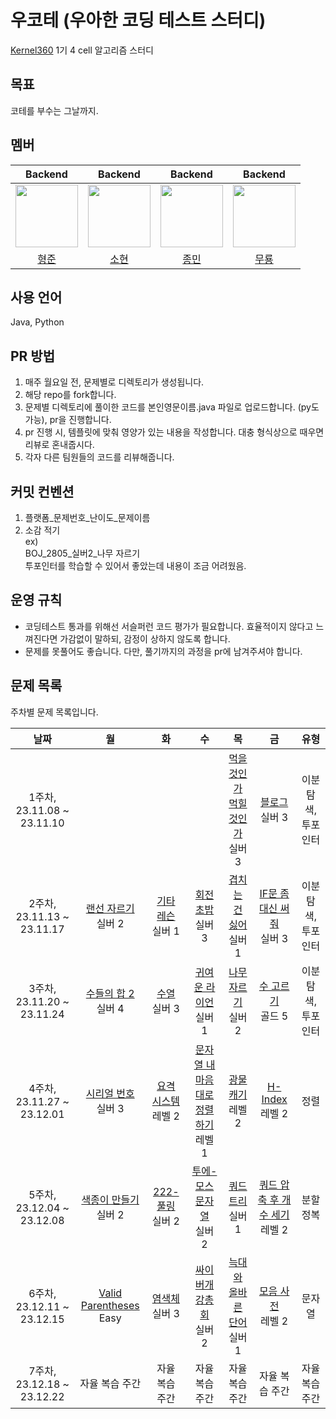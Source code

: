 # 우코테 (우아한 코딩 테스트 스터디)
[Kernel360](https://github.com/Kernel360) 1기 4 cell 알고리즘 스터디

## 목표
코테를 부수는 그날까지.

## 멤버
|Backend|Backend|Backend|Backend|
|:---:|:---:|:---:|:---:|
|<img src="https://github.com/Kernel360-4cell/algorithm-study/assets/44130863/eacb9aab-4a9b-4447-b516-9c5efe4484ce" width=100>|<img src="https://github.com/Kernel360-4cell/algorithm-study/assets/44130863/9787a5eb-27b0-4349-8d3a-8739adec2bed" width=100>|<img src="https://github.com/Kernel360-4cell/algorithm-study/assets/44130863/1ee6dd72-c060-4dab-996b-e9f9bc7048d2" width=100>|<img src="https://github.com/Kernel360-4cell/algorithm-study/assets/44130863/bef79d6c-5ec0-43c0-999c-906d42ad1e06" width=100>|
|[형준](https://github.com/kkkapuq)|[소현](https://github.com/anso33)|[종민](https://github.com/ShineCorine)|[무룡](https://github.com/aqrms)|

## 사용 언어
Java, Python

## PR 방법
1. 매주 월요일 전, 문제별로 디렉토리가 생성됩니다.
2. 해당 repo를 fork합니다.
3. 문제별 디렉토리에 풀이한 코드를 본인영문이름.java 파일로 업로드합니다. (py도 가능), pr을 진행합니다.
4. pr 진행 시, 템플릿에 맞춰 영양가 있는 내용을 작성합니다. 대충 형식상으로 때우면 리뷰로 혼내줍시다.
5. 각자 다른 팀원들의 코드를 리뷰해줍니다.

## 커밋 컨벤션
1. 플랫폼_문제번호_난이도_문제이름
2. 소감 적기  
ex)  
BOJ_2805_실버2_나무 자르기  
투포인터를 학습할 수 있어서 좋았는데 내용이 조금 어려웠음.

## 운영 규칙
- 코딩테스트 통과를 위해선 서슬퍼런 코드 평가가 필요합니다. 효율적이지 않다고 느껴진다면 가감없이 말하되, 감정이 상하지 않도록 합니다.
- 문제를 못풀어도 좋습니다. 다만, 풀기까지의 과정을 pr에 남겨주셔야 합니다.

## 문제 목록

주차별 문제 목록입니다.

|            날짜            |                                       월                                       |                                         화                                          |                                             수                                              |                                         목                                         |                                            금                                             |     유형     |
|:------------------------:|:-----------------------------------------------------------------------------:|:----------------------------------------------------------------------------------:|:------------------------------------------------------------------------------------------:|:---------------------------------------------------------------------------------:|:----------------------------------------------------------------------------------------:|:----------:|
| 1주차, 23.11.08 ~ 23.11.10 |                                                                               |                                                                                    |                                                                                            |           [먹을 것인가 먹힐 것인가](https://www.acmicpc.net/problem/7795)<br>실버 3           |                   [블로그](https://www.acmicpc.net/problem/21921)<br>실버 3                   | 이분탐색, 투포인터 |
| 2주차, 23.11.13 ~ 23.11.17 |            [랜선 자르기](https://www.acmicpc.net/problem/1654)<br>실버 2             |               [기타 레슨](https://www.acmicpc.net/problem/2343)<br>실버 1                |                   [회전 초밥](https://www.acmicpc.net/problem/2531)<br>실버 3                    |             [겹치는 건 싫어](https://www.acmicpc.net/problem/20922)<br>실버 1             |               [IF문 좀 대신 써줘](https://www.acmicpc.net/problem/19637)<br>실버 3               | 이분탐색, 투포인터 |
| 3주차, 23.11.20 ~ 23.11.24 |            [수들의 합 2](https://www.acmicpc.net/problem/2003)<br>실버 4            |                 [수열](https://www.acmicpc.net/problem/2559)<br>실버 3                 |                  [귀여운 라이언](https://www.acmicpc.net/problem/15565)<br>실버 1                  |              [나무 자르기](https://www.acmicpc.net/problem/2805)<br>실버 2               |                  [수 고르기](https://www.acmicpc.net/problem/2230)<br>골드 5                   | 이분탐색, 투포인터 |
| 4주차, 23.11.27 ~ 23.12.01 |            [시리얼 번호](https://www.acmicpc.net/problem/1431)<br>실버 3             | [요격 시스템](https://school.programmers.co.kr/learn/courses/30/lessons/181188)<br>레벨 2 | [문자열 내 마음대로 정렬하기](https://school.programmers.co.kr/learn/courses/30/lessons/12915)<br>레벨 1 | [광물 캐기](https://school.programmers.co.kr/learn/courses/30/lessons/172927)<br>레벨 2 |    [H-Index](https://school.programmers.co.kr/learn/courses/30/lessons/42747)<br>레벨 2    |     정렬     |
| 5주차, 23.12.04 ~ 23.12.08 |            [색종이 만들기](https://www.acmicpc.net/problem/2630)<br>실버 2            |              [222-풀링](https://www.acmicpc.net/problem/17829)<br>실버 2               |                 [투에-모스 문자열](https://www.acmicpc.net/problem/18222)<br>실버 2                 |               [쿼드 트리](https://www.acmicpc.net/problem/1992)<br>실버 1               | [쿼드 압축 후 개수 세기](https://school.programmers.co.kr/learn/courses/30/lessons/68936)<br>레벨 2 |   분할 정복    |
| 6주차, 23.12.11 ~ 23.12.15 | [Valid Parentheses](https://leetcode.com/problems/valid-parentheses/)<br>Easy |                [염색체](https://www.acmicpc.net/problem/9342)<br>실버 3                 |                  [싸이버개강총회](https://www.acmicpc.net/problem/19583)<br>실버 2                  |            [늑대와 올바른 단어](https://www.acmicpc.net/problem/13022)<br>실버 1            |     [모음 사전](https://school.programmers.co.kr/learn/courses/30/lessons/84512)<br>레벨 2     |    문자열     |
| 7주차, 23.12.18 ~ 23.12.22 | 자율 복습 주간 | 자율 복습 주간 | 자율 복습 주간 | 자율 복습 주간 | 자율 복습 주간 | 자율 복습 주간 |

